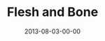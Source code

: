 ---
layout: message
category: message
series: "God Is ____"
title: "Flesh and Bone"
date: 2013-08-03-00-00
message_id: 801
sc-permalink-url: "http://soundcloud.com/crdschurch/flesh-and-bone"
audio: "http://s3.amazonaws.com/crossroads-media/messages/audio/god_is_04_oakley.mp3"
audio-duration: "42:25"
description: "Chuck Mingo talks about how Jesus is God in flesh and bone."
video: "http://s3.amazonaws.com/crossroads-media/messages/video/god_is_04_oakley.mp4"
video-duration: "42:30"
yt-video-id: "h9V42Tp4-Qc"
video-image: "http://s3.amazonaws.com/crossroads-media/images/god_is_04_still_oakley.jpg"
program: "http://s3.amazonaws.com/crossroads-media/documents/08_03-04_13Program_LO.pdf"
tag: 
 - mingo
 - god-is
 - crossroads-church
 - program
explicit: false
---